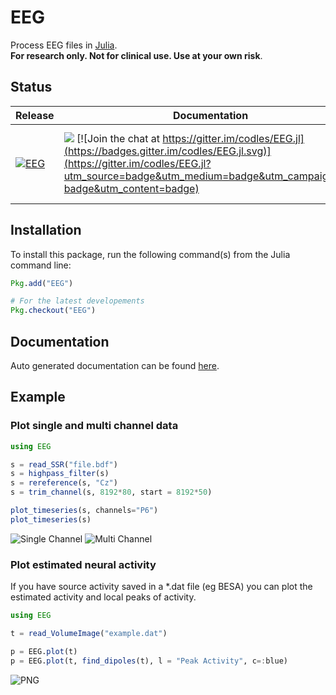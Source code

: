 # EEG

Process EEG files in [Julia](http://julialang.org/).  
**For research only. Not for clinical use. Use at your own risk**.



## Status

| Release                                                                                  | Documentation                                                                                                                                                                                                                                                                                                  | Development                                                                                                                                                                                                                                                                                                                                                                                                                                                                                                                                                         |
|------------------------------------------------------------------------------------------|----------------------------------------------------------------------------------------------------------------------------------------------------------------------------------------------------------------------------------------------------------------------------------------------------------------|---------------------------------------------------------------------------------------------------------------------------------------------------------------------------------------------------------------------------------------------------------------------------------------------------------------------------------------------------------------------------------------------------------------------------------------------------------------------------------------------------------------------------------------------------------------------|
| [![EEG](http://pkg.julialang.org/badges/EEG_0.4.svg)](http://pkg.julialang.org/?pkg=EEG) | [![](https://img.shields.io/badge/docs-latest-blue.svg)](https://codles.github.io/EEG.jl/latest)  [![Join the chat at https://gitter.im/codles/EEG.jl](https://badges.gitter.im/codles/EEG.jl.svg)](https://gitter.im/codles/EEG.jl?utm_source=badge&utm_medium=badge&utm_campaign=pr-badge&utm_content=badge) | [![Build Status](https://travis-ci.org/codles/EEG.jl.svg?branch=master)](https://travis-ci.org/codles/EEG.jl) [![Build status](https://ci.appveyor.com/api/projects/status/3r96gn3o7owl5psh/branch/master?svg=true)](https://ci.appveyor.com/project/codles/eeg-jl-91eci/branch/master) [![Coverage Status](https://coveralls.io/repos/github/codles/EEG.jl/badge.svg?branch=master)](https://coveralls.io/github/codles/EEG.jl?branch=master) [![codecov](https://codecov.io/gh/codles/EEG.jl/branch/master/graph/badge.svg)](https://codecov.io/gh/codles/EEG.jl) |






## Installation

To install this package, run the following command(s) from the Julia command line:


```julia
Pkg.add("EEG")

# For the latest developements
Pkg.checkout("EEG")
```

## Documentation

Auto generated documentation can be found [here](http://codles.github.io/EEG.jl/latest/).


## Example


### Plot single and multi channel data

```julia
using EEG

s = read_SSR("file.bdf")
s = highpass_filter(s)
s = rereference(s, "Cz")
s = trim_channel(s, 8192*80, start = 8192*50)

plot_timeseries(s, channels="P6")
plot_timeseries(s)
```

![Single Channel](https://raw.githubusercontent.com/codles/EEG.jl/master/doc/images/singlechannel-timeseries.png)
![Multi Channel](https://raw.githubusercontent.com/codles/EEG.jl/master/doc/images/multichannel-timeseries.png)


### Plot estimated neural activity

If you have source activity saved in a *.dat file (eg BESA) you can plot the estimated activity and local peaks of activity.

```julia
using EEG

t = read_VolumeImage("example.dat")

p = EEG.plot(t)
p = EEG.plot(t, find_dipoles(t), l = "Peak Activity", c=:blue)

```

![PNG](https://raw.githubusercontent.com/codles/EEG.jl/master/doc/images/sources.png)
